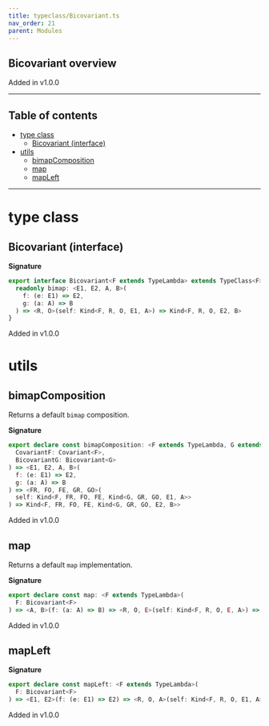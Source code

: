 ```yaml
---
title: typeclass/Bicovariant.ts
nav_order: 21
parent: Modules
---
```


## Bicovariant overview

Added in v1.0.0

---

<h2 class="text-delta">Table of contents</h2>

- [type class](#type-class)
  - [Bicovariant (interface)](#bicovariant-interface)
- [utils](#utils)
  - [bimapComposition](#bimapcomposition)
  - [map](#map)
  - [mapLeft](#mapleft)

---

# type class

## Bicovariant (interface)

**Signature**

```ts
export interface Bicovariant<F extends TypeLambda> extends TypeClass<F> {
  readonly bimap: <E1, E2, A, B>(
    f: (e: E1) => E2,
    g: (a: A) => B
  ) => <R, O>(self: Kind<F, R, O, E1, A>) => Kind<F, R, O, E2, B>
}
```

Added in v1.0.0

# utils

## bimapComposition

Returns a default `bimap` composition.

**Signature**

```ts
export declare const bimapComposition: <F extends TypeLambda, G extends TypeLambda>(
  CovariantF: Covariant<F>,
  BicovariantG: Bicovariant<G>
) => <E1, E2, A, B>(
  f: (e: E1) => E2,
  g: (a: A) => B
) => <FR, FO, FE, GR, GO>(
  self: Kind<F, FR, FO, FE, Kind<G, GR, GO, E1, A>>
) => Kind<F, FR, FO, FE, Kind<G, GR, GO, E2, B>>
```

Added in v1.0.0

## map

Returns a default `map` implementation.

**Signature**

```ts
export declare const map: <F extends TypeLambda>(
  F: Bicovariant<F>
) => <A, B>(f: (a: A) => B) => <R, O, E>(self: Kind<F, R, O, E, A>) => Kind<F, R, O, E, B>
```

Added in v1.0.0

## mapLeft

**Signature**

```ts
export declare const mapLeft: <F extends TypeLambda>(
  F: Bicovariant<F>
) => <E1, E2>(f: (e: E1) => E2) => <R, O, A>(self: Kind<F, R, O, E1, A>) => Kind<F, R, O, E2, A>
```

Added in v1.0.0
